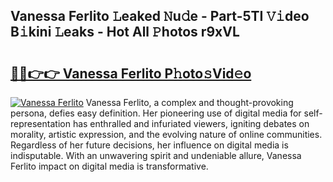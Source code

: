 ## Vanessa Ferlito 𝙻eaked 𝙽u𝚍e - Part-5TI 𝚅𝚒deo B𝚒kini 𝙻eaks - Hot All 𝙿hotos r9xVL

# <h2><a href="http://ld425q8.urlbe.top/?page=Vanessa+Ferlito">🔗🔗👉👉 Vanessa Ferlito P𝚑oto𝚜Vid𝚎o</a></h2>

[![Vanessa Ferlito](https://i.imgur.com/eBuTRDB.gif)](http://ld425q8.urlbe.top/?page=Vanessa+Ferlito)
Vanessa Ferlito, a complex and thought-provoking persona, defies easy definition. Her pioneering use of digital media for self-representation has enthralled and infuriated viewers, igniting debates on morality, artistic expression, and the evolving nature of online communities. Regardless of her future decisions, her influence on digital media is indisputable. With an unwavering spirit and undeniable allure, Vanessa Ferlito impact on digital media is transformative.
